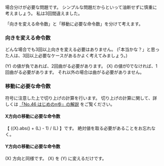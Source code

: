 場合分けが必要な問題です。
シンプルな問題だからといって油断せずに慎重に考えましょう。 私は3回間違えました。

「向きを変える命令数」と「移動に必要な命令数」を分けて考えます。

### 向きを変える命令数
どんな場合でも3回以上向きを変える必要はありません。
(「本当かな？」と思った人は、3回以上必要なケースがあるかよく考えてみましょう。)

\(Y\) の値が負であれば、2回曲がる必要があります。
\(X\) の値が0でなければ、1回曲がる必要があります。
それ以外の場合は曲がる必要がありません。

### 移動に必要な命令数
符号に注意した上で切り上げの計算を行います。
切り上げの計算に関して、詳しくは [「No.46 はじめのn歩」の解説][1] をご覧ください。

#### X方向の移動に必要な命令数
【 (\(X\).abs() + \(L\) - 1) / \(L\) 】です。
絶対値を取る必要があることをお忘れなく。

#### Y方向の移動に必要な命令数
\(X\) 方向と同様です。 \(X\) を \(Y\) に変えるだけです。

[1]: http://tatt.ch/yukicoder/46